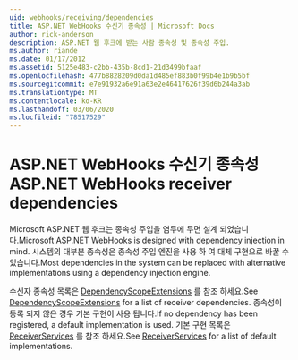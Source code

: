 ```yaml
---
uid: webhooks/receiving/dependencies
title: ASP.NET WebHooks 수신기 종속성 | Microsoft Docs
author: rick-anderson
description: ASP.NET 웹 후크에 받는 사람 종속성 및 종속성 주입.
ms.author: riande
ms.date: 01/17/2012
ms.assetid: 5125e483-c2bb-435b-8cd1-21d3499bfaaf
ms.openlocfilehash: 477b8828209d0da1d485ef883b0f99b4e1b9b5bf
ms.sourcegitcommit: e7e91932a6e91a63e2e46417626f39d6b244a3ab
ms.translationtype: MT
ms.contentlocale: ko-KR
ms.lasthandoff: 03/06/2020
ms.locfileid: "78517529"
---
```

# <a name="aspnet-webhooks-receiver-dependencies"></a><span data-ttu-id="0a8a7-103">ASP.NET WebHooks 수신기 종속성</span><span class="sxs-lookup"><span data-stu-id="0a8a7-103">ASP.NET WebHooks receiver dependencies</span></span>

<span data-ttu-id="0a8a7-104">Microsoft ASP.NET 웹 후크는 종속성 주입을 염두에 두면 설계 되었습니다.</span><span class="sxs-lookup"><span data-stu-id="0a8a7-104">Microsoft ASP.NET WebHooks is designed with dependency injection in mind.</span></span> <span data-ttu-id="0a8a7-105">시스템의 대부분 종속성은 종속성 주입 엔진을 사용 하 여 대체 구현으로 바꿀 수 있습니다.</span><span class="sxs-lookup"><span data-stu-id="0a8a7-105">Most dependencies in the system can be replaced with alternative implementations using a dependency injection engine.</span></span>

<span data-ttu-id="0a8a7-106">수신자 종속성 목록은 [DependencyScopeExtensions](https://github.com/aspnet/aspnetWebHooks/blob/master/src/Microsoft.AspNet.WebHooks.Receivers/Extensions/DependencyScopeExtensions.cs) 를 참조 하세요.</span><span class="sxs-lookup"><span data-stu-id="0a8a7-106">See [DependencyScopeExtensions](https://github.com/aspnet/aspnetWebHooks/blob/master/src/Microsoft.AspNet.WebHooks.Receivers/Extensions/DependencyScopeExtensions.cs) for a list of receiver dependencies.</span></span> <span data-ttu-id="0a8a7-107">종속성이 등록 되지 않은 경우 기본 구현이 사용 됩니다.</span><span class="sxs-lookup"><span data-stu-id="0a8a7-107">If no dependency has been registered, a default implementation is used.</span></span> <span data-ttu-id="0a8a7-108">기본 구현 목록은 [ReceiverServices](https://github.com/aspnet/aspnetWebHooks/blob/master/src/Microsoft.AspNet.WebHooks.Receivers/Services/ReceiverServices.cs) 를 참조 하세요.</span><span class="sxs-lookup"><span data-stu-id="0a8a7-108">See [ReceiverServices](https://github.com/aspnet/aspnetWebHooks/blob/master/src/Microsoft.AspNet.WebHooks.Receivers/Services/ReceiverServices.cs) for a list of default implementations.</span></span>
